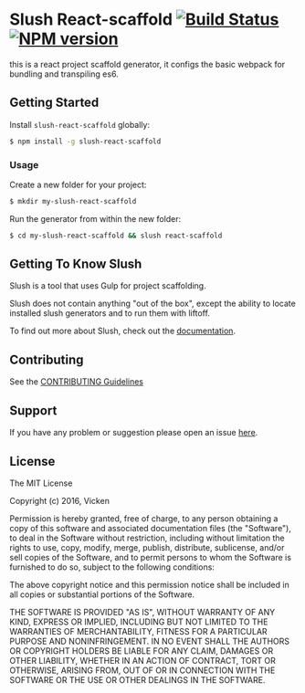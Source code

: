 # Slush React-scaffold [![Build Status](https://secure.travis-ci.org/vickenliu/slush-react-scaffold.png?branch=master)](https://travis-ci.org/vickenliu/slush-react-scaffold) [![NPM version](https://badge-me.herokuapp.com/api/npm/slush-react-scaffold.png)](http://badges.enytc.com/for/npm/slush-react-scaffold)
this is a react project scaffold generator, it configs the basic webpack for bundling and transpiling es6.  
>


## Getting Started

Install `slush-react-scaffold` globally:

```bash
$ npm install -g slush-react-scaffold
```

### Usage

Create a new folder for your project:

```bash
$ mkdir my-slush-react-scaffold
```

Run the generator from within the new folder:

```bash
$ cd my-slush-react-scaffold && slush react-scaffold
```

## Getting To Know Slush

Slush is a tool that uses Gulp for project scaffolding.

Slush does not contain anything "out of the box", except the ability to locate installed slush generators and to run them with liftoff.

To find out more about Slush, check out the [documentation](https://github.com/slushjs/slush).

## Contributing

See the [CONTRIBUTING Guidelines](https://github.com/vickenliu/slush-react-scaffold/blob/master/CONTRIBUTING.md)

## Support
If you have any problem or suggestion please open an issue [here](https://github.com/vickenliu/slush-react-scaffold/issues).

## License

The MIT License

Copyright (c) 2016, Vicken

Permission is hereby granted, free of charge, to any person
obtaining a copy of this software and associated documentation
files (the "Software"), to deal in the Software without
restriction, including without limitation the rights to use,
copy, modify, merge, publish, distribute, sublicense, and/or sell
copies of the Software, and to permit persons to whom the
Software is furnished to do so, subject to the following
conditions:

The above copyright notice and this permission notice shall be
included in all copies or substantial portions of the Software.

THE SOFTWARE IS PROVIDED "AS IS", WITHOUT WARRANTY OF ANY KIND,
EXPRESS OR IMPLIED, INCLUDING BUT NOT LIMITED TO THE WARRANTIES
OF MERCHANTABILITY, FITNESS FOR A PARTICULAR PURPOSE AND
NONINFRINGEMENT. IN NO EVENT SHALL THE AUTHORS OR COPYRIGHT
HOLDERS BE LIABLE FOR ANY CLAIM, DAMAGES OR OTHER LIABILITY,
WHETHER IN AN ACTION OF CONTRACT, TORT OR OTHERWISE, ARISING
FROM, OUT OF OR IN CONNECTION WITH THE SOFTWARE OR THE USE OR
OTHER DEALINGS IN THE SOFTWARE.

